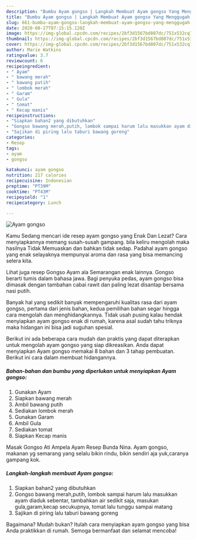 ```yaml
---
description: "Bumbu Ayam gongso | Langkah Membuat Ayam gongso Yang Menggugah Selera"
title: "Bumbu Ayam gongso | Langkah Membuat Ayam gongso Yang Menggugah Selera"
slug: 661-bumbu-ayam-gongso-langkah-membuat-ayam-gongso-yang-menggugah-selera
date: 2020-08-27T07:15:15.120Z
image: https://img-global.cpcdn.com/recipes/2bf3d1567bd807dc/751x532cq70/ayam-gongso-foto-resep-utama.jpg
thumbnail: https://img-global.cpcdn.com/recipes/2bf3d1567bd807dc/751x532cq70/ayam-gongso-foto-resep-utama.jpg
cover: https://img-global.cpcdn.com/recipes/2bf3d1567bd807dc/751x532cq70/ayam-gongso-foto-resep-utama.jpg
author: Marie Watkins
ratingvalue: 3.7
reviewcount: 6
recipeingredient:
- " Ayam"
- " bawang merah"
- " bawang putih"
- " lombok merah"
- " Garam"
- " Gula"
- " tomat"
- " Kecap manis"
recipeinstructions:
- "Siapkan bahan2 yang dibutuhkan"
- "Gongso bawang merah,putih, lombok sampai harum lalu masukkan ayam diaduk sebentar, tambahkan air sedikit saja, masukan gula,garam,kecap secukupnya, tomat lalu tunggu sampai matang"
- "Sajikan di piring lalu taburi bawang goreng"
categories:
- Resep
tags:
- ayam
- gongso

katakunci: ayam gongso 
nutrition: 217 calories
recipecuisine: Indonesian
preptime: "PT39M"
cooktime: "PT43M"
recipeyield: "1"
recipecategory: Lunch

---
```



![Ayam gongso](https://img-global.cpcdn.com/recipes/2bf3d1567bd807dc/751x532cq70/ayam-gongso-foto-resep-utama.jpg)

Kamu Sedang mencari ide resep ayam gongso yang Enak Dan Lezat? Cara menyiapkannya memang susah-susah gampang. bila keliru mengolah maka hasilnya Tidak Memuaskan dan bahkan tidak sedap. Padahal ayam gongso yang enak selayaknya mempunyai aroma dan rasa yang bisa memancing selera kita.

Lihat juga resep Gongso Ayam ala Semarangan enak lainnya. Gongso berarti tumis dalam bahasa jawa. Bagi penyuka pedas, ayam gongso bisa dimasak dengan tambahan cabai rawit dan paling lezat disantap bersama nasi putih.

Banyak hal yang sedikit banyak mempengaruhi kualitas rasa dari ayam gongso, pertama dari jenis bahan, kedua pemilihan bahan segar hingga cara mengolah dan menghidangkannya. Tidak usah pusing kalau hendak menyiapkan ayam gongso enak di rumah, karena asal sudah tahu triknya maka hidangan ini bisa jadi suguhan spesial.


Berikut ini ada beberapa cara mudah dan praktis yang dapat diterapkan untuk mengolah ayam gongso yang siap dikreasikan. Anda dapat menyiapkan Ayam gongso memakai 8 bahan dan 3 tahap pembuatan. Berikut ini cara dalam membuat hidangannya.

<!--inarticleads1-->

##### Bahan-bahan dan bumbu yang diperlukan untuk menyiapkan Ayam gongso:

1. Gunakan  Ayam
1. Siapkan  bawang merah
1. Ambil  bawang putih
1. Sediakan  lombok merah
1. Gunakan  Garam
1. Ambil  Gula
1. Sediakan  tomat
1. Siapkan  Kecap manis


Masak Gongso Ati Ampela Ayam Resep Bunda Nina. Ayam gongso, makanan yg semarang yang selalu bikin rindu, bikin sendiri aja yuk,caranya gampang kok. 

<!--inarticleads2-->

##### Langkah-langkah membuat Ayam gongso:

1. Siapkan bahan2 yang dibutuhkan
1. Gongso bawang merah,putih, lombok sampai harum lalu masukkan ayam diaduk sebentar, tambahkan air sedikit saja, masukan gula,garam,kecap secukupnya, tomat lalu tunggu sampai matang
1. Sajikan di piring lalu taburi bawang goreng




Bagaimana? Mudah bukan? Itulah cara menyiapkan ayam gongso yang bisa Anda praktikkan di rumah. Semoga bermanfaat dan selamat mencoba!
